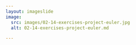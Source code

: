 ```yaml
---
layout: imageslide
image:
  src: images/02-14-exercises-project-euler.jpg
  alt: 02-14-exercises-project-euler.md

---
```

